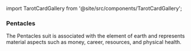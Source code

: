 import TarotCardGallery from '@site/src/components/TarotCardGallery';



### Pentacles

The Pentacles suit is associated with the element of earth and represents material aspects such as money, career, resources, and physical health.

<TarotCardGallery category="pentacles" />